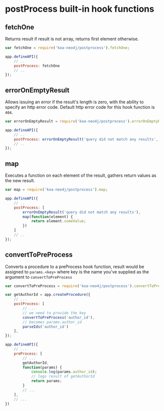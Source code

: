 # postProcess built-in hook functions

## fetchOne

Returns result if result is not array, returns first element otherwise.

```javascript
var fetchOne = require('koa-neo4j/postprocess').fetchOne;

app.defineAPI({
    // ..
    postProcess: fetchOne
    // ..
});
```

## errorOnEmptyResult

Allows issuing an error if the result's length is zero, with the ability to specify an http error code.
Default http error code for this hook function is `404`.

```javascript
var errorOnEmptyResult = require('koa-neo4j/postprocess').errorOnEmptyResult;

app.defineAPI({
    // ..
    postProcess: errorOnEmptyResult('query did not match any results', 500)
    // ..
});
```

## map

Executes a function on each element of the result, gathers return values as the new result.

```javascript
var map = require('koa-neo4j/postprocess').map;

app.defineAPI({
    // ..
    postProcess: [
        errorOnEmptyResult('query did not match any results'),
        map(function(element) {
            return element.someValue;
        })
    ]
    // ..
});
```

## convertToPreProcess

Converts a procedure to a preProcess hook function, result would be assigned to `params.<key>` where key is the name
you've supplied as the argument to `convertToPreProcess`

```javascript
var convertToPreProcess = require('koa-neo4j/postprocess').convertToPreProcess;

var getAuthorId = app.createProcedure({
    // ...
    postProcess: [
        // ...
        // we need to provide the key
        convertToPreProcess('author_id'),
        // becomes params.author_id
        parseIds('author_id')
    ],
});

app.defineAPI({
    // ...
    preProcess: [
        // ...
        getAuthorId,
        function(params) {
            console.log(params.author_id);
            // logs result of getAuthorId
            return params;
        }
        // ...
    ],
    // ...
})
```
